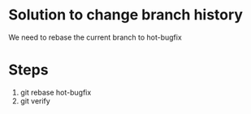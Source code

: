 # Solution to change branch history
We need to rebase the current branch to hot-bugfix

# Steps
1) git rebase hot-bugfix
2) git verify
